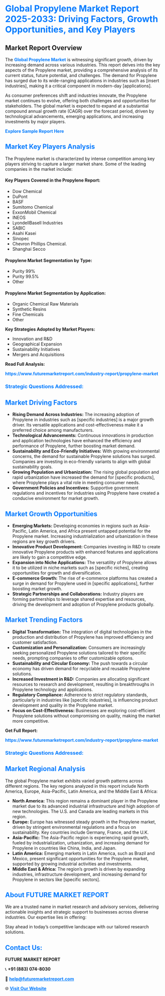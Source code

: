 <h1 style="color: #007BFF;">Global Propylene Market Report 2025-2033: Driving Factors, Growth Opportunities, and Key Players</h1>

<section id="overview">
<h2>Market Report Overview</h2>
<p>The <a href="https://www.futuremarketreport.com/industry-report/propylene-market" style="color: #007BFF; text-decoration: none;"><strong>Global Propylene Market</strong></a> is witnessing significant growth, driven by increasing demand across various industries. This report delves into the key aspects of the Propylene market, providing a comprehensive analysis of its current status, future potential, and challenges. The demand for Propylene has surged due to its wide-ranging applications in industries such as [insert industries], making it a critical component in modern-day [applications].</p>
<p>As consumer preferences shift and industries innovate, the Propylene market continues to evolve, offering both challenges and opportunities for stakeholders. The global market is expected to expand at a substantial compound annual growth rate (CAGR) over the forecast period, driven by technological advancements, emerging applications, and increasing investments by major players.</p>
</section>

<section id="overview">
<p><a href="https://www.futuremarketreport.com/request-sample/reportId=90583" style="color: #007BFF; text-decoration: none;"><strong>Explore Sample Report Here</strong></a></p>
</section>

<section id="key-players">
<h2 style="color: #007BFF;">Market Key Players Analysis</h2>
<p>The Propylene market is characterized by intense competition among key players striving to capture a larger market share. Some of the leading companies in the market include:</p>
<h4>Key Players Covered in the Propylene Report:</h4>
<ul><li>Dow Chemical</li><li>DuPont</li><li>BASF</li><li>Sumitomo Chemical</li><li>ExxonMobil Chemical</li><li>INEOS</li><li>LyondellBasell Industries</li><li>SABIC</li><li>Asahi Kasei</li><li>Sinopec</li><li>Chevron Phillips Chemical.</li><li>Shanghai Secco</li></ul>
<h4>Propylene Market Segmentation by Type:</h4>
<ul><li>Purity 99%</li><li>Purity 99.5%</li><li>Other</li></ul>

<h4>Propylene Market Segmentation by Application:</h4>
<ul><li>Organic Chemical Raw Materials</li><li>Synthetic Resins</li><li>Fine Chemicals</li><li>Other</li></ul>
<p><strong>Key Strategies Adopted by Market Players:</strong></p>
<ul>
<li>Innovation and R&D</li>
<li>Geographical Expansion</li>
<li>Sustainability Initiatives</li>
<li>Mergers and Acquisitions</li>
</ul>
</section>

<section>
<p><strong>Read Full Analysis: </strong></p><a href="https://www.futuremarketreport.com/industry-report/propylene-market" style="color: #007BFF; text-decoration: none;"><strong>https://www.futuremarketreport.com/industry-report/propylene-market</strong></a>
<h3 style="color: #007BFF;">Strategic Questions Addressed:</h3>
</section>

<section id="driving-factors">
<h2 style="color: #007BFF;">Market Driving Factors</h2>
<ul>
<li><strong>Rising Demand Across Industries:</strong> The increasing adoption of Propylene in industries such as [specific industries] is a major growth driver. Its versatile applications and cost-effectiveness make it a preferred choice among manufacturers.</li>
<li><strong>Technological Advancements:</strong> Continuous innovations in production and application technologies have enhanced the efficiency and performance of Propylene, further boosting market demand.</li>
<li><strong>Sustainability and Eco-Friendly Initiatives:</strong> With growing environmental concerns, the demand for sustainable Propylene solutions has surged. Companies are investing in eco-friendly variants to align with global sustainability goals.</li>
<li><strong>Growing Population and Urbanization:</strong> The rising global population and rapid urbanization have increased the demand for [specific products], where Propylene plays a vital role in meeting consumer needs.</li>
<li><strong>Government Policies and Incentives:</strong> Supportive government regulations and incentives for industries using Propylene have created a conducive environment for market growth.</li>
</ul>
</section>

<section id="growth-opportunities">
<h2 style="color: #007BFF;">Market Growth Opportunities</h2>
<ul>
<li><strong>Emerging Markets:</strong> Developing economies in regions such as Asia-Pacific, Latin America, and Africa present untapped potential for the Propylene market. Increasing industrialization and urbanization in these regions are key growth drivers.</li>
<li><strong>Innovative Product Development:</strong> Companies investing in R&D to create innovative Propylene products with enhanced features and applications are likely to gain a competitive edge.</li>
<li><strong>Expansion into Niche Applications:</strong> The versatility of Propylene allows it to be utilized in niche markets such as [specific niches], creating opportunities for growth and diversification.</li>
<li><strong>E-commerce Growth:</strong> The rise of e-commerce platforms has created a surge in demand for Propylene used in [specific applications], further boosting market growth.</li>
<li><strong>Strategic Partnerships and Collaborations:</strong> Industry players are forming partnerships to leverage shared expertise and resources, driving the development and adoption of Propylene products globally.</li>
</ul>
</section>

<section id="trending-factors">
<h2 style="color: #007BFF;">Market Trending Factors</h2>
<ul>
<li><strong>Digital Transformation:</strong> The integration of digital technologies in the production and distribution of Propylene has improved efficiency and customer satisfaction.</li>
<li><strong>Customization and Personalization:</strong> Consumers are increasingly seeking personalized Propylene solutions tailored to their specific needs, prompting companies to offer customizable options.</li>
<li><strong>Sustainability and Circular Economy:</strong> The push towards a circular economy has driven demand for recyclable and reusable Propylene solutions.</li>
<li><strong>Increased Investment in R&D:</strong> Companies are allocating significant resources to research and development, resulting in breakthroughs in Propylene technology and applications.</li>
<li><strong>Regulatory Compliance:</strong> Adherence to strict regulatory standards, particularly in industries like [specific industries], is influencing product development and quality in the Propylene market.</li>
<li><strong>Focus on Cost-Effectiveness:</strong> Businesses are exploring cost-efficient Propylene solutions without compromising on quality, making the market more competitive.</li>
</ul>
</section>

<section>
<p><strong>Get Full Report: </strong></p><a href="https://www.futuremarketreport.com/industry-report/propylene-market" style="color: #007BFF; text-decoration: none;"><strong>https://www.futuremarketreport.com/industry-report/propylene-market</strong></a>
<h3 style="color: #007BFF;">Strategic Questions Addressed:</h3>
</section>


<section id="regional-analysis">
<h2 style="color: #007BFF;">Market Regional Analysis</h2>
<p>The global Propylene market exhibits varied growth patterns across different regions. The key regions analyzed in this report include North America, Europe, Asia-Pacific, Latin America, and the Middle East & Africa:</p>
<ul>
<li><strong>North America:</strong> This region remains a dominant player in the Propylene market due to its advanced industrial infrastructure and high adoption of new technologies. The U.S. and Canada are leading markets in this region.</li>
<li><strong>Europe:</strong> Europe has witnessed steady growth in the Propylene market, driven by stringent environmental regulations and a focus on sustainability. Key countries include Germany, France, and the U.K.</li>
<li><strong>Asia-Pacific:</strong> The Asia-Pacific region is experiencing rapid growth, fueled by industrialization, urbanization, and increasing demand for Propylene in countries like China, India, and Japan.</li>
<li><strong>Latin America:</strong> Emerging markets in Latin America, such as Brazil and Mexico, present significant opportunities for the Propylene market, supported by growing industrial activities and investments.</li>
<li><strong>Middle East & Africa:</strong> The region’s growth is driven by expanding industries, infrastructure development, and increasing demand for Propylene in sectors like [specific sectors].</li>
</ul>
</section>

<footer>
<h2 style="color: #007BFF;">About FUTURE MARKET REPORT</h2>
<p>We are a trusted name in market research and advisory services, delivering actionable insights and strategic support to businesses across diverse industries. Our expertise lies in offering:</p>

<p>Stay ahead in today’s competitive landscape with our tailored research solutions.</p>

<h2 style="color: #007BFF;">Contact Us:</h2>
<p><strong>FUTURE MARKET REPORT</strong></p>
<p>📞 <strong>+91 (883) 074-8030</strong></p>
<p>📧 <strong><a href="mailto:help@futuremarketreport.com" style="color: #007BFF;">help@futuremarketreport.com</a></strong></p>
<p>🌐 <strong><a href="https://www.futuremarketreport.com/" style="color: #007BFF;">Visit Our Website</a></strong></p>
</footer>